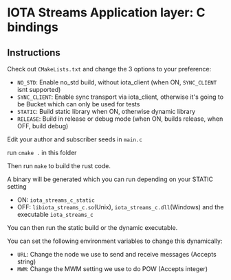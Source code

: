 # IOTA Streams Application layer: C bindings

## Instructions

Check out `CMakeLists.txt` and change the 3 options to your preference:

- `NO_STD`: Enable no_std build, without iota_client (when ON, `SYNC_CLIENT` isnt supported)
- `SYNC_CLIENT`: Enable sync transport via iota_client, otherwise it's going to be Bucket which can only be used for tests
- `STATIC`: Build static library when ON, otherwise dynamic library
- `RELEASE`: Build in release or debug mode (when ON, builds release, when OFF, build debug)

Edit your author and subscriber seeds in `main.c`

run `cmake .` in this folder

Then run `make` to build the rust code.

A binary will be generated which you can run depending on your STATIC setting
- ON:  `iota_streams_c_static`
- OFF: `libiota_streams_c.so`(Unix), `iota_streams_c.dll`(Windows) and the executable `iota_streams_c`

You can then run the static build or the dynamic executable. 

You can set the following environment variables to change this dynamically:
- `URL`: Change the node we use to send and receive messages (Accepts string)
- `MWM`: Change the MWM setting we use to do POW (Accepts integer)